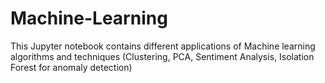 # Machine-Learning
This Jupyter notebook contains different applications of Machine learning algorithms and techniques (Clustering, PCA, Sentiment Analysis, Isolation Forest for anomaly detection)
